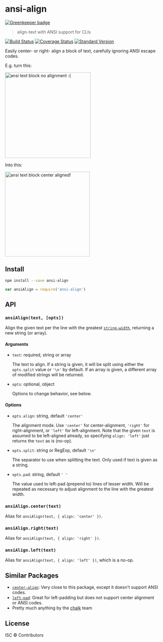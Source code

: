# ansi-align

[![Greenkeeper badge](https://badges.greenkeeper.io/nexdrew/ansi-align.svg)](https://greenkeeper.io/)

> align-text with ANSI support for CLIs

[![Build Status](https://travis-ci.org/nexdrew/ansi-align.svg?branch=master)](https://travis-ci.org/nexdrew/ansi-align)
[![Coverage Status](https://coveralls.io/repos/github/nexdrew/ansi-align/badge.svg?branch=master)](https://coveralls.io/github/nexdrew/ansi-align?branch=master)
[![Standard Version](https://img.shields.io/badge/release-standard%20version-brightgreen.svg)](https://github.com/conventional-changelog/standard-version)

Easily center- or right- align a block of text, carefully ignoring ANSI escape codes.

E.g. turn this:

<img width="281" alt="ansi text block no alignment :(" src="https://cloud.githubusercontent.com/assets/1929625/14937509/7c3076dc-0ed7-11e6-8c16-4f6a4ccc8346.png">

Into this:

<img width="278" alt="ansi text block center aligned!" src="https://cloud.githubusercontent.com/assets/1929625/14937510/7c3ca0b0-0ed7-11e6-8f0a-541ca39b6e0a.png">

## Install

```sh
npm install --save ansi-align
```

```js
var ansiAlign = require('ansi-align')
```

## API

### `ansiAlign(text, [opts])`

Align the given text per the line with the greatest [`string-width`](https://github.com/sindresorhus/string-width), returning a new string (or array).

#### Arguments

- `text`: required, string or array

    The text to align. If a string is given, it will be split using either the `opts.split` value or `'\n'` by default. If an array is given, a different array of modified strings will be returned.

- `opts`: optional, object

    Options to change behavior, see below.

#### Options

- `opts.align`: string, default `'center'`

   The alignment mode. Use `'center'` for center-alignment, `'right'` for right-alignment, or `'left'` for left-alignment. Note that the given `text` is assumed to be left-aligned already, so specifying `align: 'left'` just returns the `text` as is (no-op).

- `opts.split`: string or RegExp, default `'\n'`

    The separator to use when splitting the text. Only used if text is given as a string.

- `opts.pad`: string, default `' '`

    The value used to left-pad (prepend to) lines of lesser width. Will be repeated as necessary to adjust alignment to the line with the greatest width.

### `ansiAlign.center(text)`

Alias for `ansiAlign(text, { align: 'center' })`.

### `ansiAlign.right(text)`

Alias for `ansiAlign(text, { align: 'right' })`.

### `ansiAlign.left(text)`

Alias for `ansiAlign(text, { align: 'left' })`, which is a no-op.

## Similar Packages

- [`center-align`](https://github.com/jonschlinkert/center-align): Very close to this package, except it doesn't support ANSI codes.
- [`left-pad`](https://github.com/camwest/left-pad): Great for left-padding but does not support center alignment or ANSI codes.
- Pretty much anything by the [chalk](https://github.com/chalk) team

## License

ISC © Contributors
